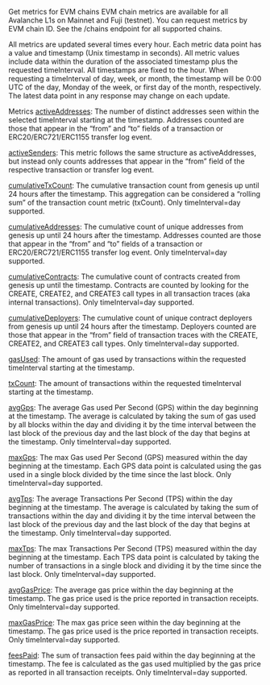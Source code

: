 Get metrics for EVM chains
EVM chain metrics are available for all Avalanche L1s on Mainnet and Fuji (testnet). You can request metrics by EVM chain ID. See the /chains endpoint for all supported chains.

All metrics are updated several times every hour. Each metric data point has a value and timestamp (Unix timestamp in seconds). All metric values include data within the duration of the associated timestamp plus the requested timeInterval. All timestamps are fixed to the hour. When requesting a timeInterval of day, week, or month, the timestamp will be 0:00 UTC of the day, Monday of the week, or first day of the month, respectively. The latest data point in any response may change on each update.

Metrics
<ins>activeAddresses</ins>: The number of distinct addresses seen within the selected timeInterval starting at the timestamp. Addresses counted are those that appear in the “from” and “to” fields of a transaction or ERC20/ERC721/ERC1155 transfer log event.

<ins>activeSenders</ins>: This metric follows the same structure as activeAddresses, but instead only counts addresses that appear in the “from” field of the respective transaction or transfer log event.

<ins>cumulativeTxCount</ins>: The cumulative transaction count from genesis up until 24 hours after the timestamp. This aggregation can be considered a “rolling sum” of the transaction count metric (txCount). Only timeInterval=day supported.

<ins>cumulativeAddresses</ins>: The cumulative count of unique addresses from genesis up until 24 hours after the timestamp. Addresses counted are those that appear in the “from” and “to” fields of a transaction or ERC20/ERC721/ERC1155 transfer log event. Only timeInterval=day supported.

<ins>cumulativeContracts</ins>: The cumulative count of contracts created from genesis up until the timestamp. Contracts are counted by looking for the CREATE, CREATE2, and CREATE3 call types in all transaction traces (aka internal transactions). Only timeInterval=day supported.

<ins>cumulativeDeployers</ins>: The cumulative count of unique contract deployers from genesis up until 24 hours after the timestamp. Deployers counted are those that appear in the “from” field of transaction traces with the CREATE, CREATE2, and CREATE3 call types. Only timeInterval=day supported.

<ins>gasUsed</ins>: The amount of gas used by transactions within the requested timeInterval starting at the timestamp.

<ins>txCount</ins>: The amount of transactions within the requested timeInterval starting at the timestamp.

<ins>avgGps</ins>: The average Gas used Per Second (GPS) within the day beginning at the timestamp. The average is calculated by taking the sum of gas used by all blocks within the day and dividing it by the time interval between the last block of the previous day and the last block of the day that begins at the timestamp. Only timeInterval=day supported.

<ins>maxGps</ins>: The max Gas used Per Second (GPS) measured within the day beginning at the timestamp. Each GPS data point is calculated using the gas used in a single block divided by the time since the last block. Only timeInterval=day supported.

<ins>avgTps</ins>: The average Transactions Per Second (TPS) within the day beginning at the timestamp. The average is calculated by taking the sum of transactions within the day and dividing it by the time interval between the last block of the previous day and the last block of the day that begins at the timestamp. Only timeInterval=day supported.

<ins>maxTps</ins>: The max Transactions Per Second (TPS) measured within the day beginning at the timestamp. Each TPS data point is calculated by taking the number of transactions in a single block and dividing it by the time since the last block. Only timeInterval=day supported.

<ins>avgGasPrice</ins>: The average gas price within the day beginning at the timestamp. The gas price used is the price reported in transaction receipts. Only timeInterval=day supported.

<ins>maxGasPrice</ins>: The max gas price seen within the day beginning at the timestamp. The gas price used is the price reported in transaction receipts. Only timeInterval=day supported.

<ins>feesPaid</ins>: The sum of transaction fees paid within the day beginning at the timestamp. The fee is calculated as the gas used multiplied by the gas price as reported in all transaction receipts. Only timeInterval=day supported.